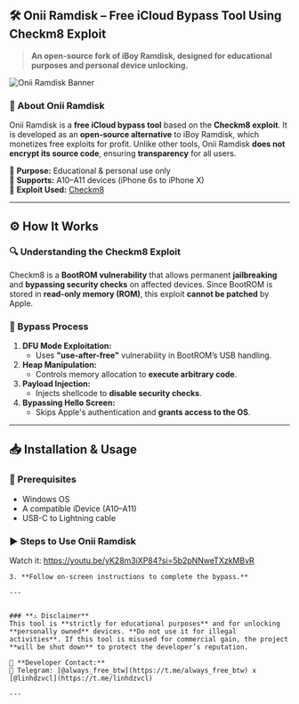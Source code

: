 ## **🛠 Onii Ramdisk – Free iCloud Bypass Tool Using Checkm8 Exploit**  
> **An open-source fork of iBoy Ramdisk, designed for educational purposes and personal device unlocking.**  

![Onii Ramdisk Banner](https://github.com/user-attachments/assets/0e018ff9-d2a9-4f57-9841-9be708b70383)

### **📌 About Onii Ramdisk**  
Onii Ramdisk is a **free iCloud bypass tool** based on the **Checkm8 exploit**. It is developed as an **open-source alternative** to iBoy Ramdisk, which monetizes free exploits for profit. Unlike other tools, Onii Ramdisk **does not encrypt its source code**, ensuring **transparency** for all users.  

🔹 **Purpose:** Educational & personal use only  
🔹 **Supports:** A10–A11 devices (iPhone 6s to iPhone X)  
🔹 **Exploit Used:** [Checkm8](https://github.com/axi0mX/ipwndfu)  

---

## **⚙️ How It Works**  
### **🔍 Understanding the Checkm8 Exploit**  
Checkm8 is a **BootROM vulnerability** that allows permanent **jailbreaking** and **bypassing security checks** on affected devices. Since BootROM is stored in **read-only memory (ROM)**, this exploit **cannot be patched** by Apple.  

### **🚀 Bypass Process**  
1. **DFU Mode Exploitation:**  
   - Uses **"use-after-free"** vulnerability in BootROM’s USB handling.  
2. **Heap Manipulation:**  
   - Controls memory allocation to **execute arbitrary code**.  
3. **Payload Injection:**  
   - Injects shellcode to **disable security checks**.  
4. **Bypassing Hello Screen:**  
   - Skips Apple's authentication and **grants access to the OS**.  

---

## **📥 Installation & Usage**  
### **🔧 Prerequisites**  
- Windows OS
- A compatible iDevice (A10–A11)  
- USB-C to Lightning cable  

### **▶️ Steps to Use Onii Ramdisk**  
Watch it: https://youtu.be/yK28m3iXP84?si=5b2pNNweTXzkMBvR
   ```  
3. **Follow on-screen instructions to complete the bypass.**  

---


### **⚠️ Disclaimer**  
This tool is **strictly for educational purposes** and for unlocking **personally owned** devices. **Do not use it for illegal activities**. If this tool is misused for commercial gain, the project **will be shut down** to protect the developer’s reputation.  

📢 **Developer Contact:**  
📌 Telegram: [@always_free_btw](https://t.me/always_free_btw) x [@linhdzvcl](https://t.me/linhdzvcl)  

---
